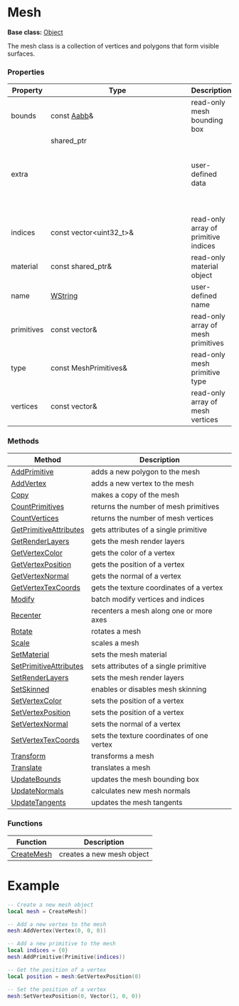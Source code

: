 # Mesh

**Base class:** [Object](Object.md)

The mesh class is a collection of vertices and polygons that form visible surfaces.

### Properties

| Property   | Type                                | Description                                   |
| ---------- | ----------------------------------- | --------------------------------------------- |
| bounds     | const [Aabb](Aabb.md)&              | read-only mesh bounding box                    |
| extra      | shared_ptr<Object>                  | user-defined data                              |
| indices    | const vector<uint32_t>&             | read-only array of primitive indices           |
| material   | const shared_ptr<Material>&         | read-only material object                      |
| name       | [WString](WString.md)               | user-defined name                              |
| primitives | const vector<Primitive>&            | read-only array of mesh primitives             |
| type       | const MeshPrimitives&               | read-only mesh primitive type                  |
| vertices   | const vector<Vertex>&               | read-only array of mesh vertices               |

### Methods

| Method                          | Description                                          |
| ------------------------------- | ---------------------------------------------------- |
| [AddPrimitive](Mesh_AddPrimitive.md) | adds a new polygon to the mesh                       |
| [AddVertex](Mesh_AddVertex.md)  | adds a new vertex to the mesh                         |
| [Copy](Mesh_Copy.md)            | makes a copy of the mesh                              |
| [CountPrimitives](Mesh_CountPrimitives.md) | returns the number of mesh primitives         |
| [CountVertices](Mesh_CountVertices.md) | returns the number of mesh vertices                 |
| [GetPrimitiveAttributes](Mesh_GetPrimitiveAttributes.md) | gets attributes of a single primitive  |
| [GetRenderLayers](Mesh_GetRenderLayers.md) | gets the mesh render layers                          |
| [GetVertexColor](Mesh_GetVertexColor.md) | gets the color of a vertex                           |
| [GetVertexPosition](Mesh_GetVertexPosition.md) | gets the position of a vertex                 |
| [GetVertexNormal](Mesh_GetVertexNormal.md) | gets the normal of a vertex                          |
| [GetVertexTexCoords](Mesh_GetVertexTexCoords.md) | gets the texture coordinates of a vertex   |
| [Modify](Mesh_Modify.md)        | batch modify vertices and indices                     |
| [Recenter](Mesh_Recenter.md)    | recenters a mesh along one or more axes               |
| [Rotate](Mesh_Rotate.md)        | rotates a mesh                                       |
| [Scale](Mesh_Scale.md)          | scales a mesh                                        |
| [SetMaterial](Mesh_SetMaterial.md) | sets the mesh material                              |
| [SetPrimitiveAttributes](Mesh_SetPrimitiveAttributes.md) | sets attributes of a single primitive |
| [SetRenderLayers](Mesh_SetRenderLayers.md) | sets the mesh render layers                     |
| [SetSkinned](Mesh_SetSkinned.md) | enables or disables mesh skinning                     |
| [SetVertexColor](Mesh_SetVertexColor.md) | sets the position of a vertex                    |
| [SetVertexPosition](Mesh_SetVertexPosition.md) | sets the position of a vertex              |
| [SetVertexNormal](Mesh_SetVertexNormal.md) | sets the normal of a vertex                       |
| [SetVertexTexCoords](Mesh_SetVertexTexCoords.md) | sets the texture coordinates of one vertex |
| [Transform](Mesh_Transform.md)  | transforms a mesh                                    |
| [Translate](Mesh_Translate.md)  | translates a mesh                                    |
| [UpdateBounds](Mesh_UpdateBounds.md) | updates the mesh bounding box                  |
| [UpdateNormals](Mesh_UpdateNormals.md) | calculates new mesh normals                   |
| [UpdateTangents](Mesh_UpdateTangents.md) | updates the mesh tangents                      |

### Functions

| Function                        | Description                             |
| ------------------------------- | --------------------------------------- |
| [CreateMesh](CreateMesh.md)      | creates a new mesh object                |

# Example

```lua
-- Create a new mesh object
local mesh = CreateMesh()

-- Add a new vertex to the mesh
mesh:AddVertex(Vertex(0, 0, 0))

-- Add a new primitive to the mesh
local indices = {0}
mesh:AddPrimitive(Primitive(indices))

-- Get the position of a vertex
local position = mesh:GetVertexPosition(0)

-- Set the position of a vertex
mesh:SetVertexPosition(0, Vector(1, 0, 0))
```